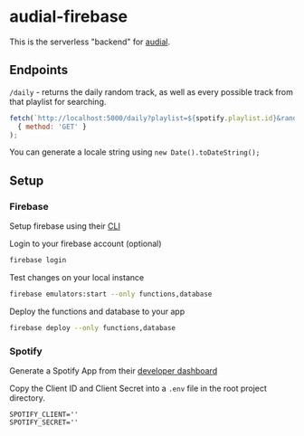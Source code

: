 # audial-firebase

This is the serverless "backend" for [audial](https://github.com/mdean808/audial).

## Endpoints

`/daily` - returns the daily random track, as well as every possible track from that playlist for searching.
```js
fetch(`http://localhost:5000/daily?playlist=${spotify.playlist.id}&random=${true}&locale=${date.string}`, 
  { method: 'GET' }
);
```
You can generate a locale string using `new Date().toDateString();`

## Setup

### Firebase
Setup firebase using their [CLI](https://firebase.google.com/docs/cli)

Login to your firebase account (optional)
```bash
firebase login
```

Test changes on your local instance
```bash
firebase emulators:start --only functions,database
```


Deploy the functions and database to your app
```bash
firebase deploy --only functions,database
```

### Spotify

Generate a Spotify App from their [developer dashboard](https://developer.spotify.com/dashboard/applications)

Copy the Client ID and Client Secret into a `.env` file in the root project directory.

```dotenv
SPOTIFY_CLIENT=''
SPOTIFY_SECRET=''
```
